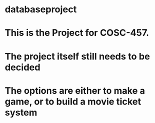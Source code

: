 # databaseproject
# This is the Project for COSC-457.
# The project itself still needs to be decided
# The options are either to make a game, or to build a movie ticket system
